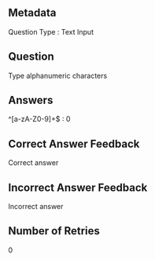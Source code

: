 ## Metadata
Question Type : Text Input

## Question
Type alphanumeric characters

## Answers
^[a-zA-Z0-9]+$ : 0

## Correct Answer Feedback
Correct answer

## Incorrect Answer Feedback
Incorrect answer

## Number of Retries
0

